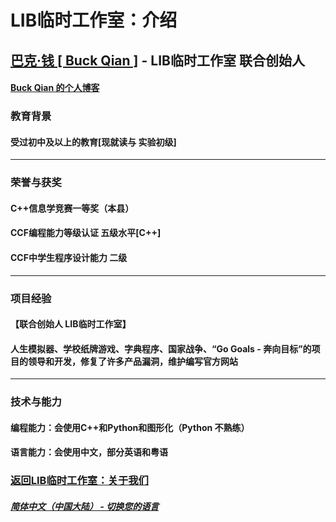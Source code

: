 # LIB临时工作室：介绍

## [巴克·钱 [ Buck Qian ]](https://github.com/BUCKQIAN) - LIB临时工作室 联合创始人
#### [Buck Qian 的个人博客](https://buckqian.github.io)
### 教育背景 
#### 受过初中及以上的教育[现就读与 实验初级]
---
### 荣誉与获奖
####  C++信息学竞赛一等奖（本县）
####  CCF编程能力等级认证 五级水平[C++]
####  CCF中学生程序设计能力 二级
---
### 项目经验
#### 【联合创始人 LIB临时工作室】
#### 人生模拟器、学校纸牌游戏、字典程序、国家战争、“Go Goals - 奔向目标”的项目的领导和开发，修复了许多产品漏洞，维护编写官方网站
---
### 技术与能力
#### 编程能力：会使用C++和Python和图形化（Python 不熟练）
#### 语言能力：会使用中文，部分英语和粤语

### [返回LIB临时工作室：关于我们](https://libps.github.io/zh/About_us)
##### [简体中文（中国大陆） - 切换您的语言](https://libps.github.io/index)
